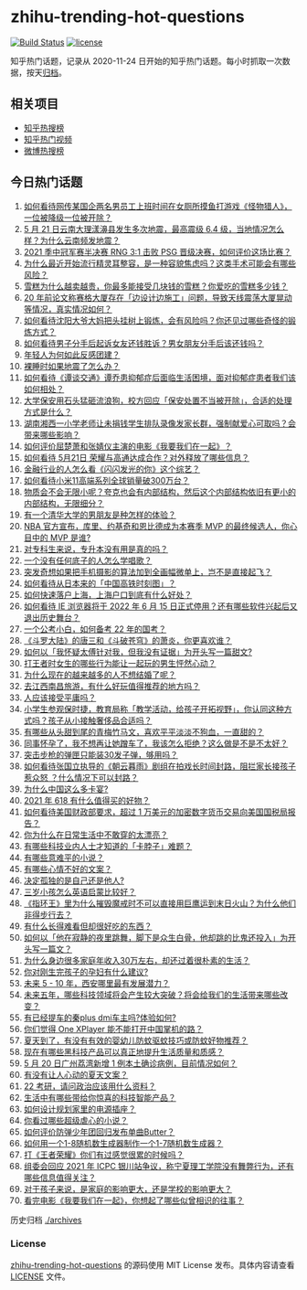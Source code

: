 # zhihu-trending-hot-questions

[![Build Status](https://github.com/justjavac/zhihu-trending-hot-questions/workflows/ci/badge.svg?branch=master)](https://github.com/justjavac/zhihu-trending-hot-questions/actions)
[![license](https://img.shields.io/github/license/justjavac/zhihu-trending-hot-questions)](https://github.com/justjavac/zhihu-trending-hot-questions/blob/master/LICENSE)

知乎热门话题，记录从 2020-11-24 日开始的知乎热门话题。每小时抓取一次数据，按天[归档](./archives)。

## 相关项目

- [知乎热搜榜](https://github.com/justjavac/zhihu-trending-top-search)
- [知乎热门视频](https://github.com/justjavac/zhihu-trending-hot-video)
- [微博热搜榜](https://github.com/justjavac/weibo-trending-hot-search)

## 今日热门话题

<!-- BEGIN -->
<!-- 最后更新时间 Sat May 22 2021 05:02:07 GMT+0800 (China Standard Time) -->

1. [如何看待网传某国企两名男员工上班时间在女厕所摸鱼打游戏《怪物猎人》，一位被降级一位被开除？](https://www.zhihu.com/question/460463560)
2. [5 月 21 日云南大理漾濞县发生多次地震，最高震级 6.4
   级，当地情况怎么样？为什么云南频发地震？](https://www.zhihu.com/question/460710387)
3. [2021 季中冠军赛半决赛 RNG 3:1 击败 PSG
   晋级决赛，如何评价这场比赛？](https://www.zhihu.com/question/460694808)
4. [为什么最近开始流行精灵耳整容，是一种容貌焦虑吗？这类手术可能会有哪些风险？](https://www.zhihu.com/question/460614037)
5. [雪糕为什么越卖越贵，你最多能接受几块钱的雪糕？你爱吃的雪糕多少钱？](https://www.zhihu.com/question/460502728)
6. [20
   年前论文称赛格大厦存在「边设计边施工」问题，导致天线震荡大厦晃动等情况，真实情况如何？](https://www.zhihu.com/question/460377984)
7. [如何看待沈阳大爷大妈把头挂树上锻炼，会有风险吗？你还见过哪些奇怪的锻炼方式？](https://www.zhihu.com/question/460587693)
8. [如何看待男子分手后起诉女友还钱胜诉？男女朋友分手后该还钱吗？](https://www.zhihu.com/question/460598798)
9. [年轻人为何如此反感团建？](https://www.zhihu.com/question/459343916)
10. [裸睡时如果地震了怎么办？](https://www.zhihu.com/question/23204731)
11. [如何看待《谭谈交通》谭乔患抑郁症后面临生活困境，面对抑郁症患者我们该如何相处？](https://www.zhihu.com/question/460156746)
12. [大学保安用石头猛砸流浪狗，校方回应「保安处置不当被开除」，合适的处理方式是什么？](https://www.zhihu.com/question/460532916)
13. [湖南湘西一小学老师让未捐钱学生排队录像发家长群，强制献爱心可取吗？会带来哪些影响？](https://www.zhihu.com/question/460499002)
14. [如何评价屈楚萧和张婧仪主演的电影《我要我们在一起》？](https://www.zhihu.com/question/455753519)
15. [如何看待 5月21日 荣耀与高通达成合作？对外释放了哪些信息？](https://www.zhihu.com/question/460652137)
16. [金融行业的人怎么看《闪闪发光的你》这个综艺？](https://www.zhihu.com/question/455159005)
17. [如何看待小米11高端系列全球销量破300万台？](https://www.zhihu.com/question/460645107)
18. [物质会不会无限小呢？夸克也会有内部结构，然后这个内部结构依旧有更小的内部结构，无限细分？](https://www.zhihu.com/question/453085834)
19. [有一个清华大学的男朋友是种怎样的体验？](https://www.zhihu.com/question/30174174)
20. [NBA 官方宣布，库里、约基奇和恩比德成为本赛季 MVP 的最终候选人，你心目中的 MVP
    是谁?](https://www.zhihu.com/question/460607116)
21. [对专科生来说，专升本没有用是真的吗？](https://www.zhihu.com/question/456766596)
22. [一个没有任何底子的人怎么学唱歌？](https://www.zhihu.com/question/280659429)
23. [突发奇想如果把手机摄影的算法加到全画幅微单上，岂不是直接起飞？](https://www.zhihu.com/question/460487304)
24. [如何看待从日本来的「中国高铁时刻图」？](https://www.zhihu.com/question/460449331)
25. [如何快速落户上海，上海户口到底有什么好处？](https://www.zhihu.com/question/455579654)
26. [如何看待 IE 浏览器将于 2022 年 6 月 15
    日正式停用？还有哪些软件兴起后又退出历史舞台？](https://www.zhihu.com/question/460502307)
27. [一个公考小白，如何备考 22 年的国考？](https://www.zhihu.com/question/447760134)
28. [《斗罗大陆》的唐三和《斗破苍穹》的萧炎，你更喜欢谁？](https://www.zhihu.com/question/452795822)
29. [如何以「我怀疑太傅针对我，但我没有证据」为开头写一篇甜文?](https://www.zhihu.com/question/453335179)
30. [打王者时女生的哪些行为能让一起玩的男生怦然心动？](https://www.zhihu.com/question/428822246)
31. [为什么现在的越来越多的人不想结婚了呢？](https://www.zhihu.com/question/459195366)
32. [去江西南昌旅游，有什么好玩值得推荐的地方吗？](https://www.zhihu.com/question/348057500)
33. [人应该接受平庸吗？](https://www.zhihu.com/question/458767652)
34. [小学生参观保时捷，教育局称「教学活动，给孩子开拓视野」，你认同这种方式吗？孩子从小接触奢侈品合适吗？](https://www.zhihu.com/question/460469192)
35. [有哪些从头甜到尾的青梅竹马文，喜欢平平淡淡不狗血，一直甜的？](https://www.zhihu.com/question/374405076)
36. [同事怀孕了，我不想再让她蹭车了，我该怎么拒绝？这么做是不是不太好？](https://www.zhihu.com/question/423335938)
37. [突击步枪的弹匣只能装30发子弹，够用吗？](https://www.zhihu.com/question/460089638)
38. [如何看待张国立执导的《朝云暮雨》剧组在拍戏长时间封路，阻拦家长接孩子惹众怒
    ？什么情况下可以封路？](https://www.zhihu.com/question/460494090)
39. [为什么中国这么多卡宴?](https://www.zhihu.com/question/459509571)
40. [2021 年 618 有什么值得买的好物？](https://www.zhihu.com/question/396495999)
41. [如何看待美国财政部要求，超过 1
    万美元的加密数字货币交易向美国国税局报告？](https://www.zhihu.com/question/460565715)
42. [你为什么在日常生活中不敢穿的太漂亮？](https://www.zhihu.com/question/31434644)
43. [有哪些科技业内人士才知道的「卡脖子」难题？](https://www.zhihu.com/question/459892523)
44. [有哪些意难平的小说？](https://www.zhihu.com/question/444454638)
45. [有哪些心情不好的文案？](https://www.zhihu.com/question/455523815)
46. [决定孤独的是自己还是他人?](https://www.zhihu.com/question/457656919)
47. [三岁小孩怎么英语启蒙比较好？](https://www.zhihu.com/question/437634195)
48. [《指环王》里为什么摧毁魔戒时不可以直接用巨鹰运到末日火山？为什么他们非得步行去？](https://www.zhihu.com/question/55276529)
49. [有什么长得难看但却很好吃的东西？](https://www.zhihu.com/question/37551688)
50. [如何以「他在寂静的夜里跳舞，脚下是众生白骨，他却跳的比鬼还投入」为开头写一篇文？](https://www.zhihu.com/question/454523695)
51. [为什么身边很多家庭年收入30万左右，却还过着很朴素的生活？](https://www.zhihu.com/question/307170588)
52. [你对刚生完孩子的孕妇有什么建议?](https://www.zhihu.com/question/365947547)
53. [未来 5 - 10 年，西安哪里最有发展潜力？](https://www.zhihu.com/question/459738987)
54. [未来五年，哪些科技领域将会产生较大突破？将会给我们的生活带来哪些改变？](https://www.zhihu.com/question/459934017)
55. [有已经提车的秦plus dmi车主吗?体验如何?](https://www.zhihu.com/question/449778341)
56. [你们觉得 One XPlayer 能不能打开中国掌机的路？](https://www.zhihu.com/question/460244945)
57. [夏天到了，有没有有效的婴幼儿防蚊驱蚊技巧或防蚊好物推荐？](https://www.zhihu.com/question/459386355)
58. [现在有哪些黑科技产品可以真正地提升生活质量和质感？](https://www.zhihu.com/question/458997853)
59. [5 月 20 日广州荔湾新增 1 例本土确诊病例，目前情况如何？](https://www.zhihu.com/question/460600280)
60. [有没有让人心动的夏天文案？](https://www.zhihu.com/question/454237934)
61. [22 考研，请问政治应该用什么资料？](https://www.zhihu.com/question/459489621)
62. [生活中有哪些带给你惊喜的科技智能产品？](https://www.zhihu.com/question/57083905)
63. [如何设计规划家里的电源插座？](https://www.zhihu.com/question/25740178)
64. [你看过哪些超级虐心的小说？](https://www.zhihu.com/question/367888369)
65. [如何评价防弹少年团回归发布单曲Butter？](https://www.zhihu.com/question/460629934)
66. [如何用一个1-8随机数生成器制作一个1-7随机数生成器？](https://www.zhihu.com/question/47038069)
67. [打《王者荣耀》你们有过感觉很累的时候吗？](https://www.zhihu.com/question/460021068)
68. [组委会回应 2021 年 ICPC
    银川站争议，称宁夏理工学院没有舞弊行为，还有哪些信息值得关注？](https://www.zhihu.com/question/460422916)
69. [对于孩子来说，是家庭的影响更大，还是学校的影响更大？](https://www.zhihu.com/question/460299231)
70. [看完电影《我要我们在一起》，你想起了哪些似曾相识的往事？](https://www.zhihu.com/question/460495904)

<!-- END -->

历史归档 [./archives](./archives)

### License

[zhihu-trending-hot-questions](https://github.com/justjavac/zhihu-trending-hot-questions)
的源码使用 MIT License 发布。具体内容请查看 [LICENSE](./LICENSE) 文件。
